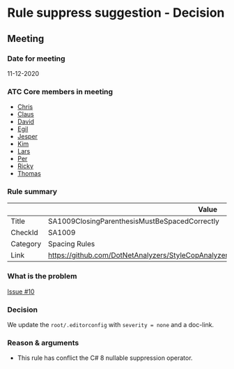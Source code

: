 # Rule suppress suggestion - Decision

## Meeting

### Date for meeting

11-12-2020

### ATC Core members in meeting

* [Chris](https://github.com/orgs/atc-net/people/christianhelle)
* [Claus](https://github.com/orgs/atc-net/people/cjakobsen)
* [David](https://github.com/orgs/atc-net/people/davidkallesen)
* [Egil](https://github.com/orgs/atc-net/people/egil)
* [Jesper](https://github.com/orgs/atc-net/people/jhoejgaard)
* [Kim](https://github.com/orgs/atc-net/people/kimlundjohansen)
* [Lars](https://github.com/orgs/atc-net/people/LarsSkovslund)
* [Per](https://github.com/orgs/atc-net/people/perkops)
* [Ricky](https://github.com/orgs/atc-net/people/rickykaare)
* [Thomas](https://github.com/orgs/atc-net/people/TomMalow)

### Rule summary

|             | Value |
| ----------- |------------------------------------------------|
| Title       | SA1009ClosingParenthesisMustBeSpacedCorrectly |
| CheckId     | SA1009 |
| Category    | Spacing Rules |
| Link        | https://github.com/DotNetAnalyzers/StyleCopAnalyzers/blob/master/documentation/SA1009.md |

### What is the problem

[Issue #10](https://github.com/atc-net/atc-coding-rules/issues/10)

### Decision

We update the `root/.editorconfig` with `severity = none` and a doc-link.

### Reason & arguments

* This rule has conflict the C# 8 nullable suppression operator.
